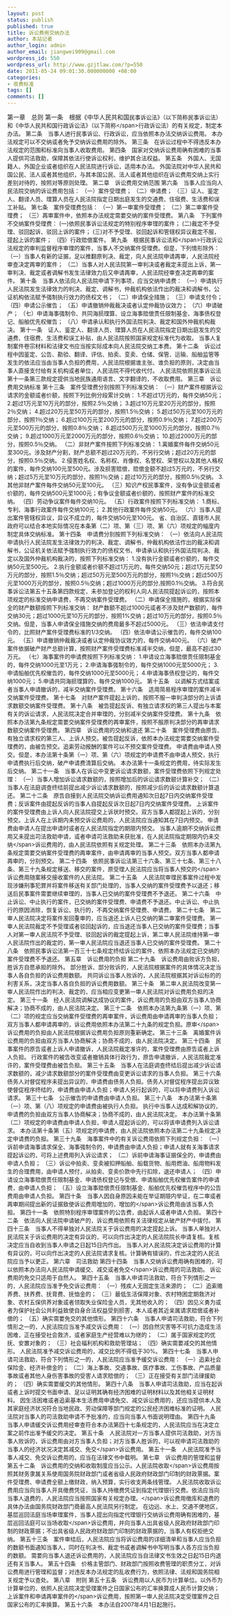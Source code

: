 ```yaml
---
layout: post
status: publish
published: true
title: 诉讼费用交纳办法
author: 本站记者
author_login: admin
author_email: jiangwei909@gmail.com
wordpress_id: 550
wordpress_url: http://www.gzjtlaw.com/?p=550
date: 2011-05-24 09:01:30.000000000 +08:00
categories:
- 收费标准
tags: []
comments: []
---
```

第一章　总则
第一条　根据《中华人民共和国<span style="font-size: small;">民事诉讼法》（以下简称民事诉讼法）和《中华人民共和国行政诉讼法》（以下简称<&#47;span>行政诉讼法）的有关规定，制定本办法。
第二条　当事人进行民事诉讼、行政诉讼，应当依照本办法交纳诉讼费用。
本办法规定可以不交纳或者免予交纳诉讼费用的除外。
第三条　在诉讼过程中不得违反本办法规定的范围和标准向当事人收取费用。
第四条　国家对交纳诉讼费用确有困难的当事人提供司法救助，保障其依法行使诉讼权利，维护其合法权益。
第五条　外国人、无国籍人、外国企业或者组织在人民法院进行诉讼，适用本办法。
外国法院对中华人民共和国公民、法人或者其他组织，与其本国公民、法人或者其他组织在诉讼费用交纳上实行差别对待的，按照对等原则处理。
第二章　诉讼费用交纳范围
第六条　当事人应当向人民法院交纳的诉讼费用包括：
（一）案件受理费；
（二）申请费；
（三）证人、鉴定人、翻译人员、理算人员在人民法院指定日期出庭发生的交通费、住宿费、生活费和误工补贴。
第七条　案件受理费包括：
（一）第一审案件受理费；
（二）第二审案件受理费；
（三）再审案件中，依照本办法规定需要交纳的案件受理费。
第八条　下列案件不交纳案件受理费：
(一)依照民事诉讼法规定的特别程序审理的案件；
(二)裁定不予受理、驳回起诉、驳回上诉的案件；
(三)对不予受理、驳回起诉和管辖权异议裁定不服，提起上诉的案件；
（四）行政赔偿案件。
第九条　根据<span style="font-size: small;">民事诉讼法和<&#47;span>行政诉讼法规定的审判监督程序审理的案件，当事人不交纳案件受理费。但是，下列情形除外：
（一）当事人有新的证据，足以推翻原判决、裁定，向人民法院申请再审，人民法院经审查决定再审的案件；
（二）当事人对人民法院第一审判决或者裁定未提出上诉，第一审判决、裁定或者调解书发生法律效力后又申请再审，人民法院经审查决定再审的案件。
第十条　当事人依法向人民法院申请下列事项，应当交纳申请费：
（一）申请执行人民法院发生法律效力的判决、裁定、调解书，仲裁机构依法作出的裁决和调解书，公证机构依法赋予强制执行效力的债权文书；
（二）申请保全措施；
（三）申请支付令；
（四）申请公示催告；
（五）申请撤销仲裁裁决或者认定仲裁协议效力；
（六）申请破产；
（七）申请海事强制令、共同海损理算、设立海事赔偿责任限制基金、海事债权登记、船舶优先权催告；
（八）申请承认和执行外国法院判决、裁定和国外仲裁机构裁决。
第十一条　证人、鉴定人、翻译人员、理算人员在人民法院指定日期出庭发生的交通费、住宿费、生活费和误工补贴，由人民法院按照国家规定标准代为收取。
当事人复制案件卷宗材料和法律文书应当按实际成本向人民法院交纳工本费。
第十二条　诉讼过程中因鉴定、公告、勘验、翻译、评估、拍卖、变卖、仓储、保管、运输、船舶监管等发生的依法应当由当事人负担的费用，人民法院根据谁主张、谁负担的原则，决定由当事人直接支付给有关机构或者单位，人民法院不得代收代付。
人民法院依照民事诉讼法第十一条第三款规定提供当地民族通用语言、文字翻译的，不收取费用。
第三章　诉讼费用交纳标准
第十三条　案件受理费分别按照下列标准交纳：
（一）财产案件根据诉讼请求的金额或者价额，按照下列比例分段累计交纳：
1.不超过1万元的，每件交纳50元；
2.超过1万元至10万元的部分，按照2.5％交纳；
3.超过10万元至20万元的部分，按照2％交纳；
4.超过20万元至50万元的部分，按照1.5％交纳；
5.超过50万元至100万元的部分，按照1％交纳；
6.超过100万元至200万元的部分，按照0.9％交纳；
7.超过200万元至500万元的部分，按照0.8％交纳；
8.超过500万元至1000万元的部分，按照0.7％交纳；
9.超过1000万元至2000万元的部分，按照0.6％交纳；
10.超过2000万元的部分，按照0.5％交纳。
（二）非财产案件按照下列标准交纳：
1.离婚案件每件交纳50元至300元。涉及财产分割，财产总额不超过20万元的，不另行交纳；超过20万元的部分，按照0.5％交纳。
2.侵害姓名权、名称权、肖像权、名誉权、荣誉权以及其他人格权的案件，每件交纳100元至500元。涉及损害赔偿，赔偿金额不超过5万元的，不另行交纳；超过5万元至10万元的部分，按照1％交纳；超过10万元的部分，按照0.5％交纳。
3.其他非财产案件每件交纳50元至100元。
（三）知识产权民事案件，没有争议金额或者价额的，每件交纳500元至1000元；有争议金额或者价额的，按照财产案件的标准交纳。
（四）劳动争议案件每件交纳10元。
（五）行政案件按照下列标准交纳：
1.商标、专利、海事行政案件每件交纳100元；
2.其他行政案件每件交纳50元。
（六）当事人提出案件管辖权异议，异议不成立的，每件交纳50元至100元。
省、自治区、直辖市人民政府可以结合本地实际情况在本条第（二）项、第（三）项、第（六）项规定的幅度内制定具体交纳标准。
第十四条　申请费分别按照下列标准交纳：
（一）依法向人民法院申请执行人民法院发生法律效力的判决、裁定、调解书，仲裁机构依法作出的裁决和调解书，公证机关依法赋予强制执行效力的债权文书，申请承认和执行外国法院判决、裁定以及国外仲裁机构裁决的，按照下列标准交纳：
1.没有执行金额或者价额的，每件交纳50元至500元。
2.执行金额或者价额不超过1万元的，每件交纳50元；超过1万元至50万元的部分，按照1.5％交纳；超过50万元至500万元的部分，按照1％交纳；超过500万元至1000万元的部分，按照0.5％交纳；超过1000万元的部分,按照0.1％交纳。
3.符合民事诉讼法第五十五条第四款规定，未参加登记的权利人向人民法院提起诉讼的，按照本项规定的标准交纳申请费，不再交纳案件受理费。
（二）申请保全措施的，根据实际保全的财产数额按照下列标准交纳：
财产数额不超过1000元或者不涉及财产数额的，每件交纳30元；超过1000元至10万元的部分，按照1%交纳；超过10万元的部分，按照0.5％交纳。但是，当事人申请保全措施交纳的费用最多不超过5000元。
（三）依法申请支付令的，比照财产案件受理费标准的1&#47;3交纳。
（四）依法申请公示催告的，每件交纳100元。
（五）申请撤销仲裁裁决或者认定仲裁协议效力的，每件交纳400元。
（六）破产案件依据破产财产总额计算，按照财产案件受理费标准减半交纳，但是，最高不超过30万元。
（七）海事案件的申请费按照下列标准交纳：
1.申请设立海事赔偿责任限制基金的，每件交纳1000元至1万元；
2.申请海事强制令的，每件交纳1000元至5000元；
3.申请船舶优先权催告的，每件交纳1000元至5000元；
4.申请海事债权登记的，每件交纳1000元；
5.申请共同海损理算的，每件交纳1000元。
第十五条　以调解方式结案或者当事人申请撤诉的，减半交纳案件受理费。
第十六条　适用简易程序审理的案件减半交纳案件受理费。
第十七条　对财产案件提起上诉的，按照不服一审判决部分的上诉请求数额交纳案件受理费。
第十八条　被告提起反诉、有独立请求权的第三人提出与本案有关的诉讼请求，人民法院决定合并审理的，分别减半交纳案件受理费。
第十九条　依照本办法第九条规定需要交纳案件受理费的再审案件，按照不服原判决部分的再审请求数额交纳案件受理费。
第四章　诉讼费用的交纳和退还
第二十条　案件受理费由原告、有独立请求权的第三人、上诉人预交。被告提起反诉，依照本办法规定需要交纳案件受理费的，由被告预交。追索劳动报酬的案件可以不预交案件受理费。
申请费由申请人预交。但是，本办法第十条第（一）项、第（六）项规定的申请费不由申请人预交，执行申请费执行后交纳，破产申请费清算后交纳。
本办法第十一条规定的费用，待实际发生后交纳。
第二十一条　当事人在诉讼中变更诉讼请求数额，案件受理费依照下列规定处理：
（一）当事人增加诉讼请求数额的，按照增加后的诉讼请求数额计算补交；
（二）当事人在法庭调查终结前提出减少诉讼请求数额的，按照减少后的诉讼请求数额计算退还。
第二十二条　原告自接到人民法院交纳诉讼费用通知次日起7日内交纳案件受理费；反诉案件由提起反诉的当事人自提起反诉次日起7日内交纳案件受理费。
上诉案件的案件受理费由上诉人向人民法院提交上诉状时预交。双方当事人都提起上诉的，分别预交。上诉人在上诉期内未预交诉讼费用的，人民法院应当通知其在7日内预交。
申请费由申请人在提出申请时或者在人民法院指定的期限内预交。
当事人逾期不交纳<span style="font-size: small;">诉讼费用又未提出司法救助申请，或者申请司法救助未获批准，在人民法院指定期限内仍未交纳<&#47;span>诉讼费用的，由人民法院依照有关规定处理。
第二十三条　依照本办法第九条规定需要交纳案件受理费的再审案件，由申请再审的当事人预交。双方当事人都申请再审的，分别预交。
第二十四条　依照<span style="font-size: small;">民事诉讼法第三十六条、第三十七条、第三十八条、第三十九条规定移送、移交的案件，原受理人民法院应当将当事人预交的<&#47;span>诉讼费用随案移交接收案件的人民法院。
第二十五条　人民法院审理民事案件过程中发现涉嫌刑事犯罪并将案件移送有关部门处理的，当事人交纳的案件受理费予以退还；移送后民事案件需要继续审理的，当事人已交纳的案件受理费不予退还。
第二十六条　中止诉讼、中止执行的案件，已交纳的案件受理费、申请费不予退还。中止诉讼、中止执行的原因消除，恢复诉讼、执行的，不再交纳案件受理费、申请费。
第二十七条　第二审人民法院决定将案件发回重审的，应当退还上诉人已交纳的第二审案件受理费。
第一审人民法院裁定不予受理或者驳回起诉的，应当退还当事人已交纳的案件受理费；当事人对第一审人民法院不予受理、驳回起诉的裁定提起上诉，第二审人民法院维持第一审人民法院作出的裁定的，第一审人民法院应当退还当事人已交纳的案件受理费。
第二十八条　依照民事诉讼法第一百三十七条规定终结诉讼的案件，依照本办法规定已交纳的案件受理费不予退还。
第五章　诉讼费用的负担
第二十九条　诉讼费用由败诉方负担，胜诉方自愿承担的除外。
部分胜诉、部分败诉的，人民法院根据案件的具体情况决定当事人各自负担的诉讼费用数额。
共同诉讼当事人败诉的，人民法院根据其对诉讼标的的利害关系，决定当事人各自负担的诉讼费用数额。
第三十条　第二审人民法院改变第一审人民法院作出的判决、裁定的，应当相应变更第一审人民法院对诉讼费用负担的决定。
第三十一条　经人民法院调解达成协议的案件，诉讼费用的负担由双方当事人协商解决；协商不成的，由人民法院决定。
第三十二条　依照本办法第九条第（一）项、第（二）项的规定应当交纳案件受理费的再审案件，<span style="font-size: small;">诉讼费用由申请再审的当事人负担；双方当事人都申请再审的，诉讼费用依照本办法第二十九条的规定负担。原审<&#47;span>诉讼费用的负担由人民法院根据诉讼费用负担原则重新确定。
第三十三条　离婚案件诉讼费用的负担由双方当事人协商解决；协商不成的，由人民法院决定。
第三十四条　民事案件的原告或者上诉人申请撤诉，人民法院裁定准许的，案件受理费由原告或者上诉人负担。
行政案件的被告改变或者撤销具体行政行为，原告申请撤诉，人民法院裁定准许的，案件受理费由被告负担。
第三十五条　当事人在法庭调查终结后提出减少诉讼请求数额的，减少请求数额部分的案件受理费由变更诉讼请求的当事人负担。
第三十六条　债务人对督促程序未提出异议的，申请费由债务人负担。债务人对督促程序提出异议致使督促程序终结的，申请费由申请人负担；申请人另行起诉的，可以将申请费列入诉讼请求。
第三十七条　公示催告的申请费由申请人负担。
第三十八条　本办法第十条第（一）项、第（八）项规定的申请费由被执行人负担。
执行中当事人达成和解协议的，申请费的负担由双方当事人协商解决；协商不成的，由人民法院决定。
本办法第十条第（二）项规定的申请费由申请人负担，申请人提起诉讼的，可以将该申请费列入诉讼请求。
本办法第十条第（五）项规定的申请费，由人民法院依照本办法第二十九条规定决定申请费的负担。
第三十九条　海事案件中的有关诉讼费用依照下列规定负担：
（一）诉前申请海事请求保全、海事强制令的，申请费由申请人负担；申请人就有关海事请求提起诉讼的，可将上述费用列入诉讼请求；
（二）诉前申请海事证据保全的，申请费由申请人负担；
（三）诉讼中拍卖、变卖被扣押船舶、船载货物、船用燃油、船用物料发生的合理费用，由申请人预付，从拍卖、变卖价款中先行扣除，退还申请人；
（四）申请设立海事赔偿责任限制基金、申请债权登记与受偿、申请船舶优先权催告案件的申请费，由申请人负担；
（五）设立海事赔偿责任限制基金、船舶优先权催告程序中的公告费用由申请人负担。
第四十条　当事人因自身原因未能在举证期限内举证，在二审或者再审期间提出新的证据致使<span style="font-size: small;">诉讼费用增加的，增加的<&#47;span>诉讼费用由该当事人负担。
第四十一条　依照特别程序审理案件的公告费，由起诉人或者申请人负担。
第四十二条　依法向人民法院申请破产的，诉讼费用依照有关法律规定从破产财产中拨付。
第四十三条　当事人不得单独对人民法院关于诉讼费用的决定提起上诉。
当事人单独对人民法院关于诉讼费用的决定有异议的，可以向作出决定的人民法院院长申请复核。复核决定应当自收到当事人申请之日起15日内作出。
当事人对人民法院决定诉讼费用的计算有异议的，可以向作出决定的人民法院请求复核。计算确有错误的，作出决定的人民法院应当予以更正。
第六章　司法救助
第四十四条　当事人交纳<span style="font-size: small;">诉讼费用确有困难的，可以依照本办法向人民法院申请缓交、减交或者免交<&#47;span>诉讼费用的司法救助。
诉讼费用的免交只适用于自然人。
第四十五条　当事人申请司法救助，符合下列情形之一的，人民法院应当准予免交诉讼费用：
（一）残疾人无固定生活来源的；
（二）追索赡养费、扶养费、抚育费、抚恤金的；
（三）最低生活保障对象、农村特困定期救济对象、农村五保供养对象或者领取失业保险金人员，无其他收入的；
（四）因见义勇为或者为保护社会公共利益致使自身合法权益受到损害，本人或者其近亲属请求赔偿或者补偿的；
（五）确实需要免交的其他情形。
第四十六条　当事人申请司法救助，符合下列情形之一的，人民法院应当准予减交诉讼费用：
（一）因自然灾害等不可抗力造成生活困难，正在接受社会救济，或者家庭生产经营难以为继的；
（二）属于国家规定的优抚、安置对象的；
（三）社会福利机构和救助管理站；
（四）确实需要减交的其他情形。
人民法院准予减交诉讼费用的，减交比例不得低于30%。
第四十七条　当事人申请司法救助，符合下列情形之一的，人民法院应当准予缓交诉讼费用：
（一）追索社会保险金、经济补偿金的；
（二）海上事故、交通事故、医疗事故、工伤事故、产品质量事故或者其他人身伤害事故的受害人请求赔偿的；
（三）正在接受有关部门法律援助的；
（四）确实需要缓交的其他情形。
第四十八条　当事人申请司法救助，应当在起诉或者上诉时提交书面申请、足以证明其确有经济困难的证明材料以及其他相关证明材料。
因生活困难或者追索基本生活费用申请免交、减交诉讼费用的，还应当提供本人及其家庭经济状况符合当地民政、劳动保障等部门规定的公民经济困难标准的证明。
人民法院对当事人的司法救助申请不予批准的，应当向当事人书面说明理由。
第四十九条　当事人申请缓交诉讼费用经审查符合本办法第四十七条规定的，人民法院应当在决定立案之前作出准予缓交的决定。
第五十条　人民法院对一方当事人提供司法救助，对方当事人败诉的，<span style="font-size: small;">诉讼费用由对方当事人负担；对方当事人胜诉的，可以视申请司法救助的当事人的经济状况决定其减交、免交<&#47;span>诉讼费用。
第五十一条　人民法院准予当事人减交、免交诉讼费用的，应当在法律文书中载明。
第七章　诉讼费用的管理和监督
第五十二条　<span style="font-size: small;">诉讼费用的交纳和收取制度应当公示。人民法院收取<&#47;span>诉讼费用按照其财务隶属关系使用国务院财政部门或者省级人民政府财政部门印制的财政票据。案件受理费、申请费全额上缴财政，纳入预算，实行收支两条线管理。
人民法院收取<span style="font-size: small;">诉讼费用应当向当事人开具缴费凭证，当事人持缴费凭证到指定代理银行交费。依法应当向当事人退费的，人民法院应当按照国家有关规定办理。<&#47;span>诉讼费用缴库和退费的具体办法由国务院财政部门商最高人民法院另行制定。
在边远、水上、交通不便地区，基层巡回法庭当场审理案件，当事人提出向指定代理银行交纳<span style="font-size: small;">诉讼费用确有困难的，基层巡回法庭可以当场收取<&#47;span>诉讼费用，并向当事人出具省级人民政府财政部门印制的财政票据；不出具省级人民政府财政部门印制的财政票据的，当事人有权拒绝交纳。
第五十三条　案件审结后，人民法院应当将诉讼费用的详细清单和当事人应当负担的数额书面通知当事人，同时在判决书、裁定书或者调解书中写明当事人各方应当负担的数额。
需要向当事人退还诉讼费用的，人民法院应当自法律文书生效之日起15日内退还有关当事人。
第五十四条　价格主管部门、财政部门按照收费管理的职责分工，对诉讼费用进行管理和监督；对违反本办法规定的乱收费行为，依照法律、法规和国务院相关规定予以查处。
第八章　附则
第五十五条　<span style="font-size: small;">诉讼费用以人民币为计算单位。以外币为计算单位的，依照人民法院决定受理案件之日国家公布的汇率换算成人民币计算交纳；上诉案件和申请再审案件的<&#47;span>诉讼费用，按照第一审人民法院决定受理案件之日国家公布的汇率换算。
第五十六条　本办法自2007年4月1日起施行。
